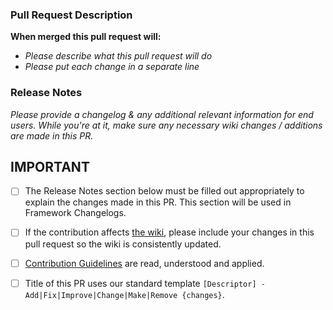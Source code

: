 ### Pull Request Description
**When merged this pull request will:**
- _Please describe what this pull request will do_
- _Please put each change in a separate line_

### Release Notes
_Please provide a changelog & any additional relevant information for end users. While you're at it, make sure any necessary wiki changes / additions are made in this PR._

## IMPORTANT

- [ ] The Release Notes section below must be filled out appropriately to explain the changes made in this PR. This section will be used in Framework Changelogs.
- [ ] If the contribution affects [the wiki](https://github.com/CombinedArmsGaming/CAFE3/wiki), please include your changes in this pull request so the wiki is consistently updated.
- [ ] [Contribution Guidelines](https://github.com/CombinedArmsGaming/CAFE3/blob/release/contributing.md) are read, understood and applied.
- [ ] Title of this PR uses our standard template `[Descriptor] - Add|Fix|Improve|Change|Make|Remove {changes}`.


